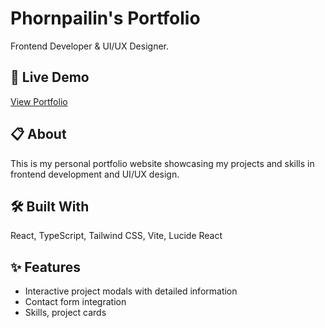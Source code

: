 # Phornpailin's Portfolio

Frontend Developer & UI/UX Designer.

## 🚀 Live Demo

[View Portfolio](https://your-portfolio-url.com)

## 📋 About

This is my personal portfolio website showcasing my projects and skills in frontend development and UI/UX design.

## 🛠️ Built With

React, TypeScript, Tailwind CSS, Vite, Lucide React

## ✨ Features

- Interactive project modals with detailed information
- Contact form integration
- Skills, project cards



